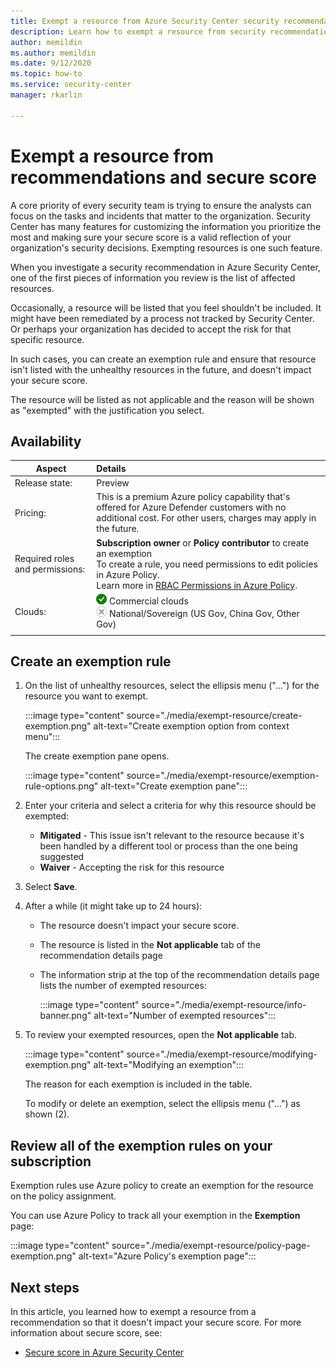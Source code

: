 ```yaml
---
title: Exempt a resource from Azure Security Center security recommendations and the secure score
description: Learn how to exempt a resource from security recommendations and the secure score
author: memildin
ms.author: memildin
ms.date: 9/12/2020
ms.topic: how-to
ms.service: security-center
manager: rkarlin

---
```


# Exempt a resource from recommendations and secure score

A core priority of every security team is trying to ensure the analysts can focus on the tasks and incidents that matter to the organization. Security Center has many features for customizing the information you prioritize the most and making sure your secure score is a valid reflection of your organization's security decisions. Exempting resources is one such feature.

When you investigate a security recommendation in Azure Security Center, one of the first pieces of information you review is the list of affected resources.

Occasionally, a resource will be listed that you feel shouldn't be included. It might have been remediated by a process not tracked by Security Center. Or perhaps your organization has decided to accept the risk for that specific resource. 

In such cases, you can create an exemption rule and ensure that resource isn't listed with the unhealthy resources in the future, and doesn't impact your secure score. 

The resource will be listed as not applicable and the reason will be shown as "exempted" with the justification you select.

## Availability

|Aspect|Details|
|----|:----|
|Release state:|Preview|
|Pricing:|This is a premium Azure policy capability that's offered for Azure Defender customers with no additional cost. For other users, charges may apply in the future.|
|Required roles and permissions:|**Subscription owner** or **Policy contributor** to create an exemption<br>To create a rule, you need permissions to edit policies in Azure Policy.<br>Learn more in [RBAC Permissions in Azure Policy](../governance/policy/overview.md#rbac-permissions-in-azure-policy).|
|Clouds:|![Yes](./media/icons/yes-icon.png) Commercial clouds<br>![No](./media/icons/no-icon.png) National/Sovereign (US Gov, China Gov, Other Gov)|
|||


## Create an exemption rule

1. On the list of unhealthy resources, select the ellipsis menu ("...") for the resource you want to exempt.

    :::image type="content" source="./media/exempt-resource/create-exemption.png" alt-text="Create exemption option from context menu":::

    The create exemption pane opens.

    :::image type="content" source="./media/exempt-resource/exemption-rule-options.png" alt-text="Create exemption pane":::

1. Enter your criteria and select a criteria for why this resource should be exempted:
    - **Mitigated** - This issue isn't relevant to the resource because it's been handled by a different tool or process than the one being suggested
    - **Waiver** - Accepting the risk for this resource
1. Select **Save**.
1. After a while (it might take up to 24 hours):
    - The resource doesn't impact your secure score.
    - The resource is listed in the **Not applicable** tab of the recommendation details page
    - The information strip at the top of the recommendation details page lists the number of exempted resources:
        
        :::image type="content" source="./media/exempt-resource/info-banner.png" alt-text="Number of exempted resources":::

1. To review your exempted resources, open the **Not applicable** tab.

    :::image type="content" source="./media/exempt-resource/modifying-exemption.png" alt-text="Modifying an exemption":::

    The reason for each exemption is included in the table. 

    To modify or delete an exemption, select the ellipsis menu ("...") as shown (2).


## Review all of the exemption rules on your subscription

Exemption rules use Azure policy to create an exemption for the resource on the policy assignment.

You can use Azure Policy to track all your exemption in the **Exemption** page:

:::image type="content" source="./media/exempt-resource/policy-page-exemption.png" alt-text="Azure Policy's exemption page":::



## Next steps

In this article, you learned how to exempt a resource from a recommendation so that it doesn't impact your secure score. For more information about secure score, see:

- [Secure score in Azure Security Center](secure-score-security-controls.md)
